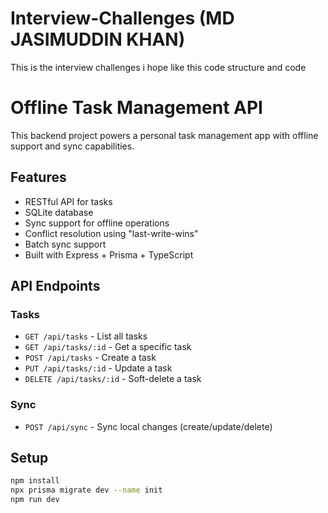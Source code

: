 # Interview-Challenges (MD JASIMUDDIN KHAN)
This is the interview challenges i hope like this code structure and code 
# Offline Task Management API

This backend project powers a personal task management app with offline support and sync capabilities.

## Features

- RESTful API for tasks
- SQLite database
- Sync support for offline operations
- Conflict resolution using "last-write-wins"
- Batch sync support
- Built with Express + Prisma + TypeScript

## API Endpoints

### Tasks

- `GET /api/tasks` - List all tasks
- `GET /api/tasks/:id` - Get a specific task
- `POST /api/tasks` - Create a task
- `PUT /api/tasks/:id` - Update a task
- `DELETE /api/tasks/:id` - Soft-delete a task

### Sync

- `POST /api/sync` - Sync local changes (create/update/delete)

## Setup

```bash
npm install
npx prisma migrate dev --name init
npm run dev


